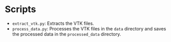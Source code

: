 # Scripts

- `extract_vtk.py`: Extracts the VTK files.
- `process_data.py`: Processes the VTK files in the `data` directory and saves the processed data in the `processed_data` directory.